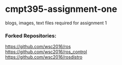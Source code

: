 # cmpt395-assignment-one
blogs, images, text files required for assignment 1

### Forked Repositories:      

https://github.com/wsc2016/ros      
https://github.com/wsc2016/ros_control       
https://github.com/wsc2016/rosdistro       
